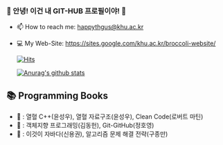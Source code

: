 ### 🥦 안녕! 이건 내 GIT-HUB 프로필이야! 🥦
- 📫 How to reach me: happythgus@khu.ac.kr
- 💻 My Web-Site: https://sites.google.com/khu.ac.kr/broccoli-website/

  <div>
	
  [![Hits](https://hits.seeyoufarm.com/api/count/incr/badge.svg?url=https://github.com/SohyeonKim-dev)](https://hits.seeyoufarm.com) 
	
  </div>
  
   [![Anurag's github stats](https://github-readme-stats.vercel.app/api?username=SohyeonKim-dev)](https://github.com/anuraghazra/github-readme-stats)
   

## 📚 Programming Books
- 📕 : 열혈 C++(윤성우), 열혈 자료구조(윤성우), Clean Code(로버트 마틴)
- 📗 : 객체지향 프로그래밍(김동헌), Git-GitHub(정호영)
- 📘 : 이것이 자바다(신용권), 알고리즘 문제 해결 전략(구종만)


